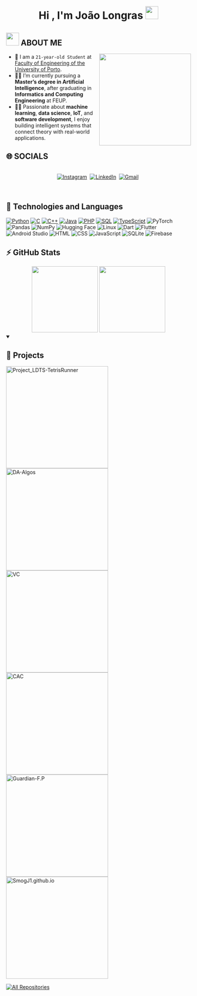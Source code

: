 <h1 align="center">Hi , I'm João Longras <img src="https://media.giphy.com/media/hvRJCLFzcasrR4ia7z/giphy.gif" width="35"></h1>
<p align="center">
</p>



	
## <picture><img src = "https://github.com/7oSkaaa/7oSkaaa/blob/main/Images/about_me.gif?raw=true" width = 35px></picture> ABOUT ME

<picture> <img align="right" src="https://github.com/7oSkaaa/7oSkaaa/blob/main/Images/Right_Side.gif?raw=true" width = 250px></picture>

- :school: I am a `21-year-old Student` at [Faculty of Engineering of the University of Porto](https://sigarra.up.pt/feup/en/web_page.inicial).
- :student: I’m currently pursuing a **Master’s degree in Artificial Intelligence**, after graduating in **Informatics and Computing Engineering** at FEUP.
- :technologist: Passionate about **machine learning**, **data science**, **IoT**, and **software development**, I enjoy building intelligent systems that connect theory with real-world applications.



## 🌐 SOCIALS

<p align="center">
<br>
<a href="https://www.instagram.com/joaolongras_/"><img src="https://img.shields.io/badge/instagram-%23E4405F.svg?&style=for-the-badge&logo=instagram&logoColor=white" alt="Instagram" /></a>&nbsp;
<a href="https://www.linkedin.com/in/joão-longras-7a30532b3/"><img src="https://img.shields.io/badge/linkedin-%230077B5.svg?&style=for-the-badge&logo=linkedin&logoColor=white" alt="LinkedIn" /></a>&nbsp;
<a href="mailto:joaoctlongras@gmail.com"><img src="https://img.shields.io/badge/gmail-%23D14836.svg?&style=for-the-badge&logo=gmail&logoColor=white" alt="Gmail"/></a>&nbsp;
<!--<a href="https://kkvanonymous.github.io/"><img alt="Website" src="https://img.shields.io/website?style=for-the-badge&up_message=portfolio&url=https%3A%2F%2Fkkvanonymous.github.io%2F"></a>-->

</p>

<br>


## 🔧 Technologies and Languages

<p>
<a href="https://github.com/search?q=user%3ADenverCoder1+language%3Apython"><img alt="Python" src="https://img.shields.io/badge/Python-14354C.svg?logo=python&logoColor=blue"></a>
<a href="https://github.com/search?q=user%3ADenverCoder1+language%3Ac"><img alt="C" src="https://custom-icon-badges.demolab.com/badge/C-03599C.svg?logo=c-in-hexagon&logoColor=white"></a>
<a href="https://github.com/search?
q=user%3ADenverCoder1+language%3Acpp"><img alt="C++" src="https://custom-icon-badges.demolab.com/badge/C++-9C033A.svg?logo=cpp2&logoColor=black"></a>
<a href="https://github.com/search?q=user%3ADenverCoder1+language%3Ajava"><img alt="Java" src="https://custom-icon-badges.demolab.com/badge/Java-007396.svg?logo=java&logoColor=white"></a>
<a href="https://github.com/search?q=user%3ADenverCoder1+language%3Aphp"><img alt="PHP" src="https://img.shields.io/badge/PHP-777BB4.svg?   logo=php&logoColor=white"></a>
<a href="https://github.com/search?q=user%3ADenverCoder1+language%3Asql"><img alt="SQL" src="https://custom-icon-badges.demolab.com/badge/SQL-025E8C.svg?logo=database&logoColor=white"></a>
<a href="https://github.com/search?q=user%3ADenverCoder1+language%3AtypeScript"><img alt="TypeScript" src="https://img.shields.io/badge/TypeScript-007ACC.svg?logo=typescript&logoColor=white"></a>
<img alt="PyTorch" src="https://img.shields.io/badge/PyTorch-EE4C2C.svg?logo=pytorch&logoColor=white">
<img alt="Pandas" src="https://img.shields.io/badge/Pandas-150458.svg?logo=pandas&logoColor=white">
<img alt="NumPy" src="https://img.shields.io/badge/NumPy-013243.svg?logo=numpy&logoColor=white">
<img alt="Hugging Face" src="https://img.shields.io/badge/Hugging%20Face-FFD21E.svg?logo=huggingface&logoColor=black">
<img alt="Linux" src="https://img.shields.io/badge/Linux-FCC624.svg?logo=linux&logoColor=black">
<img alt="Dart" src="https://img.shields.io/badge/Dart-0175C2.svg?logo=dart&logoColor=white">
<img alt="Flutter" src="https://img.shields.io/badge/Flutter-02569B.svg?logo=flutter&logoColor=white">
<img alt="Android Studio" src="https://img.shields.io/badge/Android%20Studio-3DDC84.svg?logo=androidstudio&logoColor=white">
<img alt="HTML" src="https://img.shields.io/badge/HTML-E34F26.svg?logo=html5&logoColor=white">
<img alt="CSS" src="https://img.shields.io/badge/CSS-1572B6.svg?logo=css3&logoColor=white">
<img alt="JavaScript" src="https://img.shields.io/badge/JavaScript-F7DF1E.svg?logo=javascript&logoColor=black">
<img alt="SQLite" src="https://img.shields.io/badge/SQLite-003B57.svg?logo=sqlite&logoColor=white">
<img alt="Firebase" src="https://img.shields.io/badge/Firebase-FFCA28.svg?logo=firebase&logoColor=black">

</p>
          


## ⚡ GitHub Stats

<div align="center">
  <img height="180em" src="https://readme-stats.warengonzaga.com/api?username=joaolongras&show_icons=true&include_all_commits=true&count_private=true"/>
 <img height="180em" src="https://readme-stats.warengonzaga.com/api/top-langs?username=joaolongras&layout=compact"/>
</div>

<details open> 
  <summary><h2>📘 Projects</h2></summary>

  <p align="left">
    <a href="https://github.com/joaolongras/Project_LDTS-TetrisRunner"><img width="278" src="https://denvercoder1-github-readme-stats.vercel.app/api/pin/?username=joaolongras&repo=Project_LDTS-TetrisRunner&theme=react&bg_color=1F222E&title_color=F85D7F&hide_border=true&icon_color=F8D866&show_icons=false" alt="Project_LDTS-TetrisRunner"></a>
    <a href="https://github.com/joaolongras/DA-Algos"><img width="278" src="https://denvercoder1-github-readme-stats.vercel.app/api/pin?username=joaolongras&repo=DA-Algos&theme=react&bg_color=1F222E&title_color=F85D7F&hide_border=true&icon_color=F8D866&show_icons=false" alt="DA-Algos"></a>
    <a href="https://github.com/joaolongras/VC"><img width="278" src="https://denvercoder1-github-readme-stats.vercel.app/api/pin/?username=joaolongras&repo=VC&theme=react&bg_color=1F222E&title_color=F85D7F&hide_border=true&icon_color=F8D866&show_icons=false" alt="VC"></a>
    <a href="https://github.com/joaolongras/CAC"><img width="278" src="https://denvercoder1-github-readme-stats.vercel.app/api/pin/?username=joaolongras&repo=CAC&theme=react&bg_color=1F222E&title_color=F85D7F&hide_border=true&icon_color=F8D866&show_icons=false" alt="CAC"></a>
    <a href="https://github.com/joaolongras/Guardian-F.P"><img width="278" src="https://denvercoder1-github-readme-stats.vercel.app/api/pin/?username=joaolongras&repo=Guardian-F.P&theme=react&bg_color=1F222E&title_color=F85D7F&hide_border=true&icon_color=F8D866&show_icons=false" alt="Guardian-F.P"></a>
    <a href="https://github.com/joaolongras/SmogJ1.github.io"><img width="278" src="https://denvercoder1-github-readme-stats.vercel.app/api/pin/?username=joaolongras&repo=SmogJ1.github.io&theme=react&bg_color=1F222E&title_color=F85D7F&hide_border=true&icon_color=F8D866&show_icons=false" alt="SmogJ1.github.io"></a>
  </p>

  <a href="https://github.com/joaolongras?tab=repositories&sort=stargazers"><img alt="All Repositories" title="All Repositories" src="https://custom-icon-badges.demolab.com/badge/-Click%20Here%20For%20All%20My%20Repos-1F222E?style=for-the-badge&logoColor=white&logo=repo"/></a>
</details>
